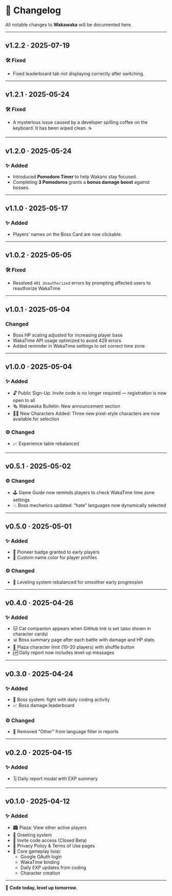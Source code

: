 # 📝 Changelog

All notable changes to **Wakawaka** will be documented here.

---

## v1.2.2 · 2025-07-19

### 🛠️ Fixed

- Fixed leaderboard tab not displaying correctly after switching.

---

## v1.2.1 · 2025-05-24

### 🛠️ Fixed

- A mysterious issue caused by a developer spilling coffee on the keyboard. It has been wiped clean. ☕

---

## v1.2.0 · 2025-05-24

### ✨ Added

- Introduced **Pomodoro Timer** to help Wakans stay focused.
- Completing **3 Pomodoros** grants a **bonus damage boost** against bosses.

---

## v1.1.0 · 2025-05-17

### ✨ Added

- Players’ names on the Boss Card are now clickable.

---

## v1.0.2 · 2025-05-05

### 🛠️ Fixed

- Resolved `401 Unauthorized` errors by prompting affected users to reauthorize WakaTime

---

## v1.0.1 · 2025-05-04

### Changed

- Boss HP scaling adjusted for increasing player base
- WakaTime API usage optimized to avoid 429 errors
- Added reminder in WakaTime settings to set correct time zone

---

## v1.0.0 · 2025-05-04

### ✨ Added

- 🔓 Public Sign-Up: Invite code is no longer required — registration is now open to all
- 🗞️ Wakawaka Bulletin: New announcement section
- 🧑‍🎨 New Characters Added: Three new pixel-style characters are now available for selection

### ⚙️ Changed

- 📈 Experience table rebalanced

---

## v0.5.1 · 2025-05-02

### ⚙️ Changed

- 🕹️ Game Guide now reminds players to check WakaTime time zone settings
- 💥 Boss mechanics updated: “hate” languages now dynamically selected

---

## v0.5.0 · 2025-05-01

### ✨ Added

- 🏅 Pioneer badge granted to early players
- 🎨 Custom name color for player profiles

### ⚙️ Changed

- 🧱 Leveling system rebalanced for smoother early progression

---

## v0.4.0 · 2025-04-26

### ✨ Added

- 🐱 Cat companion appears when GitHub link is set (also shown in character cards)
- 📊 Boss summary page after each battle with damage and HP stats
- 👥 Plaza character limit (10–20 players) with shuffle button
- 🆙 Daily report now includes level-up messages

---

## v0.3.0 · 2025-04-24

### ✨ Added

- 🐉 Boss system: fight with daily coding activity
- 📈 Boss damage leaderboard

### ⚙️ Changed

- 🚫 Removed "Other" from language filter in reports

---

## v0.2.0 · 2025-04-15

### ✨ Added

- 🗓️ Daily report modal with EXP summary

---

## v0.1.0 · 2025-04-12

### ✨ Added

- 🏙️ Plaza: View other active players
- 💬 Greeting system
- 🔐 Invite code access (Closed Beta)
- 📄 Privacy Policy & Terms of Use pages
- 🧩 Core gameplay loop:
  - Google OAuth login
  - WakaTime binding
  - Daily EXP updates from coding
  - Character creation

---

🌱 **Code today, level up tomorrow.**
